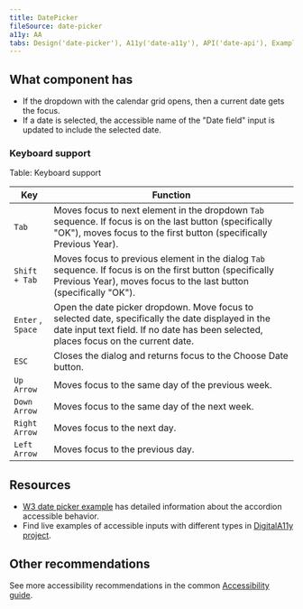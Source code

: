 ```yaml
---
title: DatePicker
fileSource: date-picker
a11y: AA
tabs: Design('date-picker'), A11y('date-a11y'), API('date-api'), Example('date-code'), Changelog('date-changelog')
---
```


## What component has

* If the dropdown with the calendar grid opens, then a current date gets the focus.
* If a date is selected, the accessible name of the "Date field" input is updated to include the selected date.

### Keyboard support

Table: Keyboard support

| Key              | Function                                                                                                                                                                           |
| ---------------- | ---------------------------------------------------------------------------------------------------------------------------------------------------------------------------------- |
| `Tab` | Moves focus to next element in the dropdown `Tab` sequence. If focus is on the last button (specifically "OK"), moves focus to the first button (specifically Previous Year).                       |
| `Shift + Tab` | Moves focus to previous element in the dialog `Tab` sequence. If focus is on the first button (specifically Previous Year), moves focus to the last button (specifically "OK").                     |
| `Enter` , `Space` | Open the date picker dropdown. Move focus to selected date, specifically the date displayed in the date input text field. If no date has been selected, places focus on the current date. |
| `ESC` | Closes the dialog and returns focus to the Choose Date button.                                                                                                                     |
| `Up Arrow` | Moves focus to the same day of the previous week.                                                                                                                                  |
| `Down Arrow` | Moves focus to the same day of the next week.                                                                                                                                      |
| `Right Arrow` | Moves focus to the next day.                                                                                                                                                       |
| `Left Arrow` | Moves focus to the previous day.                                                                                                                                                   |

## Resources

* [W3 date picker example](https://www.w3.org/TR/wai-aria-practices/examples/dialog-modal/datepicker-dialog.html) has detailed information about the accordion accessible behavior.
* Find live examples of accessible inputs with different types in [DigitalA11y project](https://www.digitala11y.com/demos/accessibility-of-html-input-types-examples/).

## Other recommendations

See more accessibility recommendations in the common [Accessibility guide](/core-principles/a11y/a11y).

<!--@include: ./date-a11y-report.md-->
